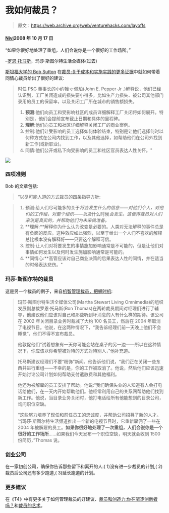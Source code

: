 # 我如何裁员？

> 原文：<https://web.archive.org/web/venturehacks.com/layoffs>

#### [Nivi](/web/20221208100932/https://venturehacks.com/about)2008 年 10 月 17 日

“如果你很好地处理了重组，人们会说你是一个很好的工作场所。”

–[罗恩·托马斯](https://web.archive.org/web/20221208100932/http://www.gazette.com/articles/layoffs_24336___article.html/managers_says.html)，玛莎·斯图尔特生活全媒体(过去)

[斯坦福大学的 Bob Sutton](https://web.archive.org/web/20221208100932/http://bobsutton.typepad.com/) 在[裁员:关于成本和实施实践的更多证据](https://web.archive.org/web/20221208100932/http://discussionleader.hbsp.com/sutton/2007/07/layoffs_more_evidence_on_costs_1.html?loomia_si=t0:a16:g2:r2:c0.216219)中就如何带着同情心裁员给出了很好的建议:

> 时任 P&G 董事长的小约翰·e·佩珀(John E. Pepper Jr .)解释说，他们已经认识到，工厂关闭造成的损失要小得多，比如生产力损失、被公司其他部门录用的员工的保留率，以及关闭工厂所在城市的销售额损失。
> 
> 1.  **预测**:他们向员工和受影响社区的成员详细解释工厂关闭将如何展开。特别是，他们会提前宣布截止日期和具体的里程碑。
> 2.  **理解**:他们向员工和社区详细解释关闭工厂的商业案例。
> 3.  控制:他们让受影响的员工选择如何体验结束，特别是让他们选择何时以何种方式在公司内找到工作，以及其他选择，如帮助他们在公司外找到新工作(或新职业)。
> 4.  同情:他们公开或私下向受影响的员工和社区官员表达人性关怀。"

[![](img/5c808424518a30665c81347a05410d94.png)](https://web.archive.org/web/20221208100932/http://discussionleader.hbsp.com/sutton/2007/07/layoffs_more_evidence_on_costs_1.html?loomia_si=t0:a16:g2:r2:c0.216219)

### 四项准则

Bob 的文章包括:

> “以尽可能人道的方式裁员的四条指导方针:

> 1.  预测:给人们尽可能多的关于*将会发生什么的信息——对他们个人，对他们的工作组，对整个组织——以及*什么时候*会发生。这使得裁员对人们来说是真实的，并帮助他们为未来做准备。*
> 2.  **理解:**解释你为什么认为改变是必要的。人类对无法解释的事件总是有负面的反应。这种效应如此强烈，以至于给出一个人们不喜欢的解释总比根本没有解释好——只要这个解释可信。
> 3.  控制:让人们对将要发生的事情施加影响通常是不可能的，但是让他们对事情如何发生以及何时发生施加影响通常是可能的。
> 4.  **同情心:**高管应该对自己商业决策的后果表达人性的同情，并在适当的时候表达悲伤。"

### 玛莎·斯图尔特的裁员

这是另一个裁员的例子，来自[机智管理裁员，把握时机](https://web.archive.org/web/20221208100932/http://www.gazette.com/articles/layoffs_24336___article.html/managers_says.html):

> 玛莎·斯图尔特生活全媒体公司(Martha Stewart Living Omnimedia)的组织发展副总裁罗恩·托马斯(Ron Thomas)在两轮裁员期间对经理们进行了辅导，他建议他们应该对自己和那些听到坏消息的人有什么样的期待。该公司在 2002 年关闭目录业务时裁减了大约 100 名员工，然后在 2004 年取消了电视节目。他说，在这两种情况下，“我告诉经理们前一天晚上他们不会睡觉”，他们不得不宣布裁员。
> 
> 他敦促他们“试着想象有一天你可能会站在桌子的另一边——所以在这种情况下，你应该以你希望被对待的方式对待别人，”他补充道。
> 
> 托马斯建议经理们不要“粉饰”新闻。他告诉他们说，“我们正在关闭一些东西并进行重组——不幸的是，你的工作被取消了。他说，然后他们应该迅速开始讨论公司计划如何帮助支付遣散费和其他福利。
> 
> 他还为被解雇的员工安排了帮助。他说:“我们确保失业的人知道有人会打电话给他们，在一天内开始帮助他们。他经常利用自己的关系网帮助他们找到新工作。他说，当目录业务关闭时，他打电话给所有他能想到的目录公司，询问职位空缺。
> 
> “这些努力培养了现任和前任员工的忠诚度，并帮助公司招募了新的人才。当玛莎·斯图尔特生活频道推出一个新的电视节目时，它重新雇佣了一些在 2004 年被解雇的员工。**如果你很好地处理了一次重组，人们会说你是一个很好的工作场所**……如果我们今天发布一个职位空缺，明天就会收到 1500 份简历，”Thomas 说。

### 创业公司

在一家初创公司，确保你告诉那些留下和离开的人:( 1)没有进一步裁员的计划,( 2)裁员后公司还有多少跑道,( 3)延长跑道的计划。

### 更多建议

在《T4》中有更多关于如何管理裁员的好建议、[裁员和创造力:你在驱逐创新者吗？](https://web.archive.org/web/20221208100932/http://bobsutton.typepad.com/my_weblog/2008/10/layoffs-and-creativity.html)和[裁员的艺术](https://web.archive.org/web/20221208100932/http://blog.guykawasaki.com/2006/07/the_art_of_the_.html)。
